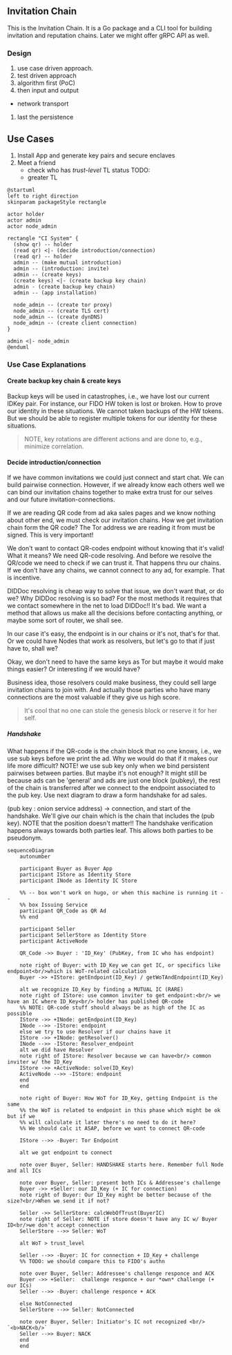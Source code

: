 ## Invitation Chain

This is the Invitation Chain. It is a Go package and a CLI tool for building
invitation and reputation chains. Later we might offer gRPC API as well.

### Design

1. use case driven approach.
1. test driven approach
1. algorithm first (PoC)
1. then input and output 
  - network transport
1. last the persistence 

## Use Cases

1. Install App and generate key pairs and secure enclaves
1. Meet a friend
    - check who has *trust-level* TL status TODO:
    - greater TL

```plantuml
@startuml
left to right direction
skinparam packageStyle rectangle

actor holder
actor admin
actor node_admin

rectangle "CI System" {
  (show qr) -- holder
  (read qr) <|- (decide introduction/connection)
  (read qr) -- holder
  admin -- (make mutual introduction)
  admin -- (introduction: invite)
  admin -- (create keys)
  (create keys) <|- (create backup key chain)
  admin - (create backup key chain)
  admin -- (app installation)

  node_admin -- (create tor proxy)
  node_admin -- (create TLS cert)
  node_admin -- (create dynDNS)
  node_admin -- (create client connection)
}

admin <|- node_admin
@enduml
```

### Use Case Explanations

#### Create backup key chain & create keys

Backup keys will be used in catastrophes, i.e., we have lost our current IDKey
pair. For instance, our FIDO HW token is lost or broken. How to prove our
identity in these situations. We cannot taken backups of the HW tokens. But we
should be able to register multiple tokens for our identity for these
situations.

> NOTE, key rotations are different actions and are done to, e.g., minimize
> correlation.

#### Decide introduction/connection

If we have common invitations we could just connect and start chat. We can build
pairwise connection. However, if we already know each others well we can bind
our invitation chains together to make extra trust for our selves and our future
invitation-connections.

If we are reading QR code from ad aka sales pages and we know nothing about
other end, we must check our invitation chains. How we get invitation chain form
the QR code? The Tor address we are reading it from must be signed. This is very
important!

We don't want to contact QR-codes endpoint without knowing that it's valid! What
it means? We need QR-code resolving. And before we resolve the QR/code we need
to check if we can trust it. That happens thru our chains. If we don't have any
chains, we cannot connect to any ad, for example. That is incentive. 

DIDDoc resolving is cheap way to solve that issue, we don't want that, or do we?
Why DIDDoc resolving is so bad? For the most methods it requires that we contact
somewhere in the net to load DIDDoc!! It's bad. We want a method that allows us
make all the decisions before contacting anything, or maybe some sort of router,
we shall see. 

In our case it's easy, the endpoint is in our chains or it's not, that's for
that. Or we could have Nodes that work as resolvers, but let's go to that if
just have to, shall we?

Okay, we don't need to have the same keys as Tor but maybe it would make things
easier? Or interesting if we would have?

Business idea, those resolvers could make business, they could sell large
invitation chains to join with. And actually those parties who have many
connections are the most valuable if they give us high score. 

> It's cool that no one can stole the genesis block or reserve it for her self.

##### Handshake

What happens if the QR-code is the chain block that no one knows, i.e., we use
sub keys before we print the ad. Why we would do that if it makes our life more
difficult? NOTE! we use sub key only when we bind persistent pairwises between
parties. But maybe it's not enough? It might still be because ads can be
'general' and ads are just one block (pubkey), the rest of the chain is
transferred after
we connect to the endpoint associated to the pub key. Use next diagram to draw a
form handshake for ad sales.

(pub key : onion service address) -> connection, and start of the handshake.
We'll give our chain which is the chain that includes the (pub key). NOTE that
the position doesn't matter!! The handshake verification happens always towards
both parties leaf. This allows both parties to be pseudonym.

```mermaid
sequenceDiagram
    autonumber

    participant Buyer as Buyer App
    participant IStore as Identity Store
    participant INode as Identity IC Store

    %% -- box won't work on hugo, or when this machine is running it --
    %% box Issuing Service
    participant QR_Code as QR Ad
    %% end

    participant Seller
    participant SellerStore as Identity Store
    participant ActiveNode

    QR_Code ->> Buyer : 'ID_Key' (PubKey, from IC who has endpoint)

    note right of Buyer: with ID_Key we can get IC, or specifics like endpoint<br/>which is WoT-related calculation
    Buyer ->> +IStore: getEndpoint(ID_Key) / getWoTAndEndpoint(ID_Key)

    alt we recognize ID_Key by finding a MUTUAL IC (RARE)
    note right of IStore: use common inviter to get endpoint:<br/> we have an IC where ID_Key<br/> holder has published QR-code
    %% NOTE: QR-code stuff should always be as high of the IC as possible
    IStore ->> +INode: getEndpoint(ID_Key)
    INode -->> -IStore: endpoint
    else we try to use Resolver if our chains have it
    IStore ->> +INode: getResolver()
    INode -->> -IStore: Resolver_endpoint
    alt we did have Resolver
    note right of IStore: Resolver because we can have<br/> common inviter w/ the ID_Key
    IStore ->> +ActiveNode: solve(ID_Key)
    ActiveNode -->> -IStore: endpoint
    end
    end

    note right of Buyer: How WoT for ID_Key, getting Endpoint is the same
    %% the WoT is related to endpoint in this phase which might be ok but if we
    %% will calculate it later there's no need to do it here?
    %% We should calc it ASAP, before we want to connect QR-code

    IStore -->> -Buyer: Tor Endpoint

    alt we got endpoint to connect

    note over Buyer, Seller: HANDSHAKE starts here. Remember full Node and all ICs

    note over Buyer, Seller: present both ICs & Addressee's challenge
    Buyer ->> +Seller: our ID_Key (+ IC for connection)
    note right of Buyer: Our ID_Key might be better because of the size?<br/>When we send it if not?

    Seller ->> SellerStore: calcWebOfTrust(BuyerIC)
    note right of Seller: NOTE if store doesn't have any IC w/ Buyer ID<br/>we don't accept connection
    SellerStore -->> Seller: WoT

    alt WoT > trust_level

    Seller -->> -Buyer: IC for connection + ID_Key + challenge
    %% TODO: we should compare this to FIDO's authn

    note over Buyer, Seller: Addressee's challenge responce and ACK
    Buyer ->> +Seller:  challenge responce + our *own* challenge (+ our ICs)
    Seller -->> -Buyer: challenge responce + ACK

    else NotConnected
    SellerStore -->> Seller: NotConnected

    note over Buyer, Seller: Initiator's IC not recognized <br/> `<b>NACK<b/>`
    Seller -->> Buyer: NACK
    end
    end

```
